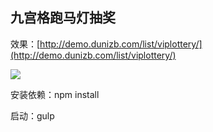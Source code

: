 ## 九宫格跑马灯抽奖

效果：[http://demo.dunizb.com/list/viplottery/](http://demo.dunizb.com/list/viplottery/)

![](https://dunizb.b0.upaiyun.com/demo/img/banner/lottery.png)

安装依赖：npm install

启动：gulp